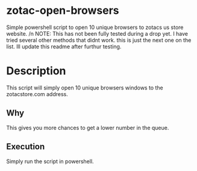 # zotac-open-browsers
Simple powershell script to open 10 unique browsers to zotacs us store website. /n NOTE:  This has not been fully tested during a drop yet.  I have tried several other methods that didnt work.  this is just the next one on the list.  Ill update this readme after furthur testing.

# Description
This script will simply open 10 unique browsers windows to the zotacstore.com address.

## Why
This gives you more chances to get a lower number in the queue.

## Execution
Simply run the script in powershell.
